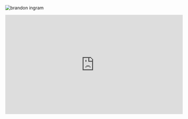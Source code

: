 ![brandon ingram](https://cdn.nba.com/headshots/nba/latest/1040x760/1627742.png)

<iframe width="560" height="315" src="https://www.youtube.com/embed/igEt4STC24k?si=wz-TxBxE0Jg3olys" title="YouTube video player" frameborder="0" allow="accelerometer; autoplay; clipboard-write; encrypted-media; gyroscope; picture-in-picture; web-share" referrerpolicy="strict-origin-when-cross-origin" allowfullscreen></iframe>
